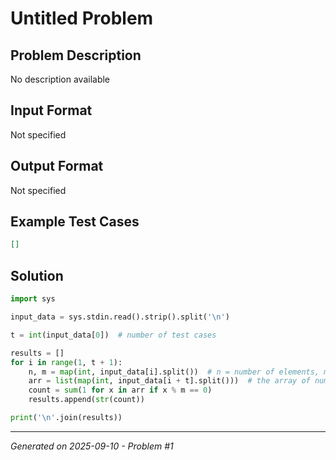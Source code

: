 # Untitled Problem

## Problem Description
No description available

## Input Format
Not specified

## Output Format
Not specified

## Example Test Cases
```json
[]
```

## Solution
```python
import sys

input_data = sys.stdin.read().strip().split('\n')

t = int(input_data[0])  # number of test cases

results = []
for i in range(1, t + 1):
    n, m = map(int, input_data[i].split())  # n = number of elements, m = number to check divisibility
    arr = list(map(int, input_data[i + t].split()))  # the array of numbers
    count = sum(1 for x in arr if x % m == 0)
    results.append(str(count))

print('\n'.join(results))
```

---
*Generated on 2025-09-10 - Problem #1*